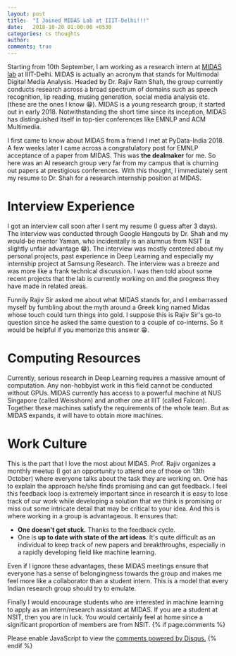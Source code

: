 ```yaml
---
layout: post
title:  "I Joined MIDAS Lab at IIIT-Delhi!!!"
date:   2018-10-20 01:00:00 +0530
categories: cs thoughts
author:
comments: true
---
```

Starting from 10th September, I am working as a research intern at [MIDAS lab](http://midas.iiitd.edu.in/) at IIIT-Delhi. MIDAS is actually an acronym that stands for  Multimodal Digital Media Analysis. Headed by Dr. Rajiv Ratn Shah, the group currently conducts research across a broad spectrum of domains such as speech recognition, lip reading, musing generation, social media analysis etc. (these are the ones I know 😁). MIDAS is a young research group, it started out in early 2018.
Notwithstanding the short time since its inception, MIDAS has distinguished itself in top-tier conferences like EMNLP and ACM Multimedia.

I first came to know about MIDAS from a friend I met at PyData-India 2018. A few weeks later I came across a congratulatory post for EMNLP acceptance of a paper from MIDAS. This was __the dealmaker__ for me. So here was an AI research group very far from my campus that is churning out papers at prestigious conferences. With this thought, I immediately sent my resume to Dr. Shah for a research internship position at MIDAS.

# Interview Experience

I got an interview call soon after I sent my resume (I guess after 3 days). The interview was conducted through Google Hangouts by Dr. Shah and my would-be mentor Yaman, who incidentally is an alumnus from NSIT (a slightly unfair advantage 😁). The interview was mostly centered about my personal projects, past experience in Deep Learning and especially my internship project at Samsung Research. The interview was a breeze and was more like a frank technical discussion. I was then told about some recent projects that the lab is currently working on and the progress they have made in related areas.

Funnily Rajiv Sir asked me about what MIDAS stands for, and I embarrassed myself by fumbling about the myth around a Greek king named Midas whose touch could turn things into gold. I suppose this is Rajiv Sir's go-to question since he asked the same question to a couple of co-interns. So it would be helpful if you memorize this answer 😁.

# Computing Resources
Currently, serious research in Deep Learning requires a massive amount of computation. Any non-hobbyist work in this field cannot be conducted without GPUs. MIDAS currently has access to a powerful machine at NUS Singapore (called Weisshorn) and another one at IIIT (called Falcon). Together these machines satisfy the requirements of the whole team. But as MIDAS expands, it will have to obtain more machines.

# Work Culture
This is the part that I love the most about MIDAS. Prof. Rajiv organizes a monthly meetup (I got an opportunity to attend one of those on 13th October) where everyone talks about the task they are working on. One has to explain the approach he/she finds promising and can get feedback. I feel this feedback loop is extremely important since in research it is easy to lose track of our work while developing a solution that we think is promising or miss out some intricate detail that may be critical to your idea. And this is where working in a group is advantageous. It ensures that: 
- __One doesn't get stuck.__ Thanks to the feedback cycle.
- One is __up to date with state of the art ideas__. It's quite difficult as an individual to keep track of new papers and breakthroughs, especially in a rapidly developing field like machine learning.

Even if I ignore these advantages, these MIDAS meetings ensure that everyone has a sense of belongingness towards the group and makes me feel more like a collaborator than a student intern. This is a model that every Indian research group should try to emulate.

Finally I would encourage students who are interested in machine learning to apply as an intern/research assistant at MIDAS. If you are a student at NSIT, then you are in luck. You would certainly feel at home since a significant proportion of members are from NSIT.
{% if page.comments %}
<div id="disqus_thread"></div>
<script>

/**
*  RECOMMENDED CONFIGURATION VARIABLES: EDIT AND UNCOMMENT THE SECTION BELOW TO INSERT DYNAMIC VALUES FROM YOUR PLATFORM OR CMS.
*  LEARN WHY DEFINING THESE VARIABLES IS IMPORTANT: https://disqus.com/admin/universalcode/#configuration-variables*/
/*
var disqus_config = function () {
this.page.url = PAGE_URL;  // Replace PAGE_URL with your page's canonical URL variable
this.page.identifier = PAGE_IDENTIFIER; // Replace PAGE_IDENTIFIER with your page's unique identifier variable
};
*/
(function() { // DON'T EDIT BELOW THIS LINE
var d = document, s = d.createElement('script');
s.src = 'https://euler16.disqus.com/embed.js';
s.setAttribute('data-timestamp', +new Date());
(d.head || d.body).appendChild(s);
})();
</script>
<noscript>Please enable JavaScript to view the <a href="https://disqus.com/?ref_noscript">comments powered by Disqus.</a></noscript>
{% endif %}